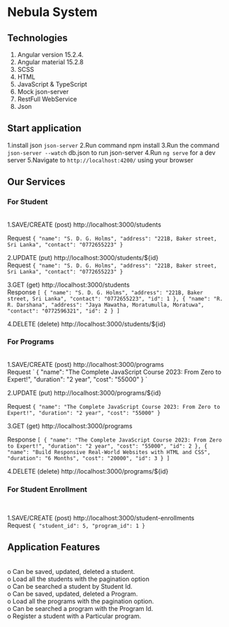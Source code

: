 # Nebula System

## Technologies

1. Angular version 15.2.4.
2. Angular material 15.2.8
3. SCSS
4. HTML
5. JavaScript & TypeScript
6. Mock json-server
7. RestFull WebService
8. Json

## Start application

1.install json `json-server`
2.Run command npm install
3.Run the command `json-server --watch` db.json to run json-server
4.Run `ng serve` for a dev server
5.Navigate to `http://localhost:4200/` using your browser

## Our Services

### For Student
<br />
1.SAVE/CREATE (post) http://localhost:3000/students
<br />

Request
`
{
	"name": "S. D. G. Holms",
	"address": "221B, Baker street, Sri Lanka",
	"contact": "0772655223"
}
`
<br />

2.UPDATE (put) http://localhost:3000/students/${id}
<br />
Request
`
{
	"name": "S. D. G. Holms",
	"address": "221B, Baker street, Sri Lanka",
	"contact": "0772655223"
}
`
<br />

3.GET (get) http://localhost:3000/students
<br />
Response
`
[
	{
	"name": "S. D. G. Holms",
	"address": "221B, Baker street, Sri Lanka",
	"contact": "0772655223",
	"id": 1
	},
	{
	"name": "R. R. Darshana",
	"address": "Jaya Mawatha, Moratumulla, Moratuwa",
	"contact": "0772596321",
	"id": 2
	}
]
`
<br />

4.DELETE (delete) http://localhost:3000/students/${id}
<br />

### For Programs
<br />
1.SAVE/CREATE (post) http://localhost:3000/programs
<br />
Request
`
{
	"name": "The Complete JavaScript Course 2023: From Zero to Expert!",
	"duration": "2 year",
	"cost": "55000"
}
`
<br />

2.UPDATE (put) http://localhost:3000/programs/${id}
<br />

Request
`
{
	"name": "The Complete JavaScript Course 2023: From Zero to Expert!",
	"duration": "2 year",
	"cost": "55000"
}
`
<br />

3.GET (get) http://localhost:3000/programs
<br />

Response
`
[
	{
	"name": "The Complete JavaScript Course 2023: From Zero to Expert!",
	"duration": "2 year",
	"cost": "55000",
	"id": 2
	},
	{
	"name": "Build Responsive Real-World Websites with HTML and CSS",
	"duration": "6 Months",
	"cost": "20000",
	"id": 3
	}
]
`
<br />

4.DELETE (delete) http://localhost:3000/programs/${id}
<br />

### For Student Enrollment
<br />

1.SAVE/CREATE (post) http://localhost:3000/student-enrollments
<br />
Request
`
{
	"student_id": 5,
	"program_id": 1
}
`

## Application Features
<br />
o Can be saved, updated, deleted a student.
<br />
o Load all the students with the pagination option
<br />
o Can be searched a student by Student Id.
<br />
o Can be saved, updated, deleted a Program.
<br />
o Load all the programs with the pagination option.
<br />
o Can be searched a program with the Program Id.
<br />
o Register a student with a Particular program.
